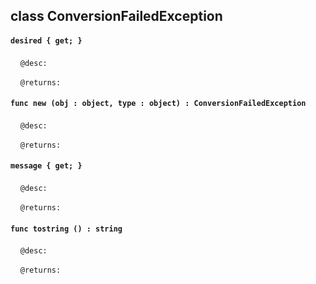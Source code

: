 ## class ConversionFailedException

#### ```desired { get; }```

&nbsp;&nbsp;&nbsp;&nbsp;```@desc:``` 

&nbsp;&nbsp;&nbsp;&nbsp;```@returns:``` 

#### ```func new (obj : object, type : object) : ConversionFailedException```

&nbsp;&nbsp;&nbsp;&nbsp;```@desc:``` 

&nbsp;&nbsp;&nbsp;&nbsp;```@returns:``` 

#### ```message { get; }```

&nbsp;&nbsp;&nbsp;&nbsp;```@desc:``` 

&nbsp;&nbsp;&nbsp;&nbsp;```@returns:``` 

#### ```func tostring () : string```

&nbsp;&nbsp;&nbsp;&nbsp;```@desc:``` 

&nbsp;&nbsp;&nbsp;&nbsp;```@returns:``` 

